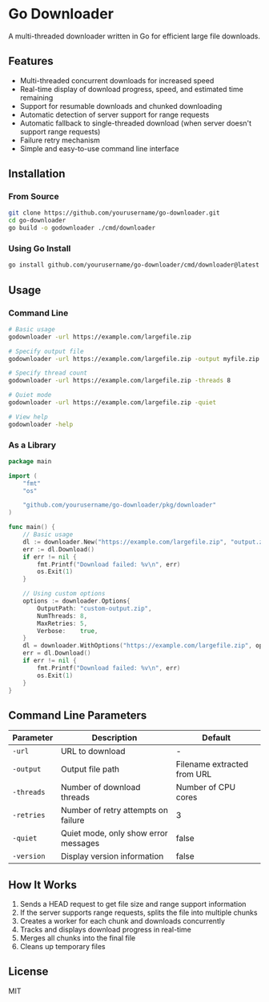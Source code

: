# Go Downloader

A multi-threaded downloader written in Go for efficient large file downloads.

## Features

- Multi-threaded concurrent downloads for increased speed
- Real-time display of download progress, speed, and estimated time remaining
- Support for resumable downloads and chunked downloading
- Automatic detection of server support for range requests
- Automatic fallback to single-threaded download (when server doesn't support range requests)
- Failure retry mechanism
- Simple and easy-to-use command line interface

## Installation

### From Source

```bash
git clone https://github.com/yourusername/go-downloader.git
cd go-downloader
go build -o godownloader ./cmd/downloader
```

### Using Go Install

```bash
go install github.com/yourusername/go-downloader/cmd/downloader@latest
```

## Usage

### Command Line

```bash
# Basic usage
godownloader -url https://example.com/largefile.zip

# Specify output file
godownloader -url https://example.com/largefile.zip -output myfile.zip

# Specify thread count
godownloader -url https://example.com/largefile.zip -threads 8

# Quiet mode
godownloader -url https://example.com/largefile.zip -quiet

# View help
godownloader -help
```

### As a Library

```go
package main

import (
    "fmt"
    "os"

    "github.com/yourusername/go-downloader/pkg/downloader"
)

func main() {
    // Basic usage
    dl := downloader.New("https://example.com/largefile.zip", "output.zip", 4)
    err := dl.Download()
    if err != nil {
        fmt.Printf("Download failed: %v\n", err)
        os.Exit(1)
    }

    // Using custom options
    options := downloader.Options{
        OutputPath: "custom-output.zip",
        NumThreads: 8,
        MaxRetries: 5,
        Verbose:    true,
    }
    dl = downloader.WithOptions("https://example.com/largefile.zip", options)
    err = dl.Download()
    if err != nil {
        fmt.Printf("Download failed: %v\n", err)
        os.Exit(1)
    }
}
```

## Command Line Parameters

| Parameter  | Description                          | Default                     |
| ---------- | ------------------------------------ | --------------------------- |
| `-url`     | URL to download                      | -                           |
| `-output`  | Output file path                     | Filename extracted from URL |
| `-threads` | Number of download threads           | Number of CPU cores         |
| `-retries` | Number of retry attempts on failure  | 3                           |
| `-quiet`   | Quiet mode, only show error messages | false                       |
| `-version` | Display version information          | false                       |

## How It Works

1. Sends a HEAD request to get file size and range support information
2. If the server supports range requests, splits the file into multiple chunks
3. Creates a worker for each chunk and downloads concurrently
4. Tracks and displays download progress in real-time
5. Merges all chunks into the final file
6. Cleans up temporary files

## License

MIT
